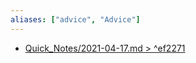```yaml
---
aliases: ["advice", "Advice"]
---
```


- [Quick_Notes/2021-04-17.md > ^ef2271](Quick_Notes/2021-04-17.md#^ef2271)